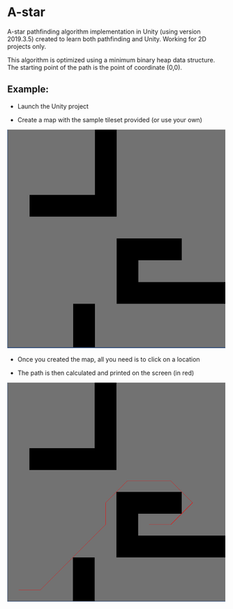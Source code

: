 # A-star
A-star pathfinding algorithm implementation in Unity (using version 2019.3.5) created to learn both pathfinding and Unity. Working for 2D projects only.

This algorithm is optimized using a minimum binary heap data structure. The starting point of the path is the point of coordinate (0,0).

## Example:

- Launch the Unity project

- Create a map with the sample tileset provided (or use your own)
  
<img src="https://github.com/sitalbi/A-star/blob/main/Images/1.PNG?raw=true" alt="drawing" style="width:500px;"/>

- Once you created the map, all you need is to click on a location
  
- The path is then calculated and printed on the screen (in red)
  
<img src="https://github.com/sitalbi/A-star/blob/main/Images/2.PNG?raw=true" alt="drawing" style="width:500px;"/>
